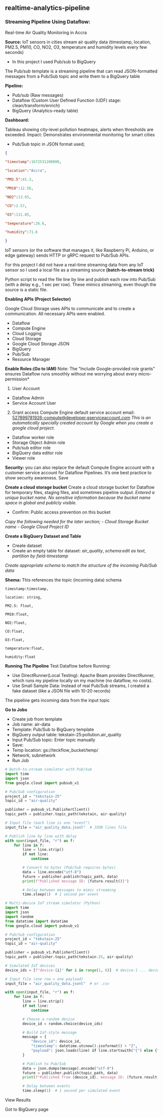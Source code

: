 ## realtime-analytics-pipeline

### Streaming Pipeline Using Dataflow: 
Real-time Air Quality Monitoring in Accra

**Source:** IoT sensors in cities stream air quality data (timestamp, location, PM2.5, PM10, CO, NO2, O3, temperature and humidity levels every few seconds)

- In this project I used Pub/sub to BigQuery 
  
The Pub/sub template is a streaming pipeline that can read JSON-formatted messages from a Pub/Sub topic and write them to a BigQuery table 

**Pipeline:**  
- Pub/sub (Raw messages) 
- Dataflow (Custom User Defined Function (UDF) stage: clean/transform/enrich)
- BigQuery (Analytics-ready table) 

**Dashboard:** 

Tableau showing city-level pollution heatmaps, alerts when thresholds are exceeded. 
Impact: Demonstrates environmental monitoring for smart cities 

- Pub/Sub topic in JSON format used;
```JSON  
{
     
"timestamp":1672531200000,

"location":"Accra",

"PM2.5":41.3,

"PM10":12.56,

"NO2":13.65,

"CO":2.57,

"O3":131.05,

"temperature":26.6,

"humidity":71.6

}

```
IoT sensors (or the software that manages it, like Raspberry Pi, Arduino, or edge gateway) sends HTTP or gRPC request to Pub/Sub APIs.

For this project I did not have a real-time streaming data from any IoT sensor so I used a local file as a streaming source **(batch-to-stream trick)**

Python script to read the file line by line and publish each row into Pub/Sub (with a delay e.g., 1 sec per row). These mimics streaming, even though the source is a static file.

**Enabling APIs (Project Selector)**

Google Cloud Storage uses APIs to communicate and to create a communication. All necessary APIs were enabled.
- Dataflow
- Compute Engine
- Cloud Logging
- Cloud Storage
- Google Cloud Storage JSON
- BigQuery
- Pub/Sub
- Resource Manager

**Enable Roles:(Go to IAM)**
Note: The "Include Google-provided role grants" ensures Dataflow runs smoothly without me worrying about every micro-permission* 
1. User Account
- Dataflow Admin
- Service Account User
  
2. Grant access
Compute Engine default service account email: 527899781926-compute@developer.gserviceaccount.com
*This is an automatically specially created account by Google when you create a google cloud project.*
- Dataflow worker role
- Storage Object Admin role
- Pub/sub editor role
- BigQuery data editor role
- Viewer role
  
**Security:** you can also replace the default Compute Engine account with a customer service account for Dataflow Pipelines. It’s one best practice to show security awareness.
Save

**Create a cloud storage bucket**
Create a cloud storage bucket for Dataflow for temporary files, staging files, and sometimes pipeline output.
*Entered a unique bucket name. No sensitive information because the bucket name space in global and publicly visible.*
- Confirm: Public access prevention on this bucket

*Copy the following needed for the later section;*
*- Cloud Storage Bucket name*
*- Google Cloud Project ID*

**Create a BigQuery Dataset and Table**
- Create dataset
- Create an empty table for dataset: *air_quality*, *schema:edit as text*, *partition by field-timestamp*
  
*Create appropriate schema to match the structure of the incoming Pub/Sub data*

**Shema:** This references the topic (incoming data) schema
```    
timestamp:timestamp,

location: string,

PM2.5: float,

PM10:float,

NO2:float,

CO:float,

O3:float,

temperature:float,

humidity:float

```
**Running The Pipeline**
Test Dataflow before Running: 
- Use DirectRunner(Local Testing): Apache Beam provides DirectRunner, which runs my pipeline locally on my machine (no dataflow, no costs).
- Use Small Sample Data: Instead of real Pub/Sub streams, I created a fake dataset (like a JSON file with 10-20 records)
  
The pipeline gets incoming data from the input topic

**Go to Jobs**
- Create job from template
- Job name: air-data
- Template: Pub/Sub to BigQuery template
- BigQuery output table: tekstain-25:pollution.air_quality 
- Input Pub/Sub topic: Enter topic manually 
- Save: 
- Temp location: gs://teckflow_bucket/temp/
- Network, subnetwork
- Run Job

  
```python
# Batch-to-stream simulator with Pub/Sub
import time
import json
from google.cloud import pubsub_v1

# Pub/Sub configuration
project_id = "tekstain-25"
topic_id = "air-quality"

publisher = pubsub_v1.PublisherClient()
topic_path = publisher.topic_path(tekstain, air-quality)

# Input file (each line is one "event")
input_file = "air_quality_data.jsonl"  # JSON lines file

# Publish line by line with delay
with open(input_file, "r") as f:
    for line in f:
        line = line.strip()
        if not line:
            continue

        # Convert to bytes (Pub/Sub requires bytes)
        data = line.encode("utf-8")
        future = publisher.publish(topic_path, data)
        print(f"Published message ID: {future.result()}")

        # Delay between messages to mimic streaming
        time.sleep(1)  # 1 second per event
```


```python
# Multi-device IoT stream simulator (Python)
import time
import json
import random
from datetime import datetime
from google.cloud import pubsub_v1

# Pub/Sub configuration
project_id = "tekstain-25"
topic_id = "air-quality"

publisher = pubsub_v1.PublisherClient()
topic_path = publisher.topic_path(tekstain-25, air-quality)

# Simulated IoT devices
device_ids = [f"device-{i}" for i in range(1, 6)]  # device-1 ... device-5

# Input file (one row = one payload)
input_file = "air_quality_data.jsonl"  # or .csv

with open(input_file, "r") as f:
    for line in f:
        line = line.strip()
        if not line:
            continue

        # Choose a random device
        device_id = random.choice(device_ids)

        # Build IoT-style message
        message = {
            "device_id": device_id,
            "timestamp": datetime.utcnow().isoformat() + "Z",
            "payload": json.loads(line) if line.startswith("{") else {"raw": line}
        }

        # Publish to Pub/Sub
        data = json.dumps(message).encode("utf-8")
        future = publisher.publish(topic_path, data)
        print(f"Published from {device_id}, message ID: {future.result()}")

        # Delay between events
        time.sleep(1)  # 1 second per simulated event
```

View Results

Got to BigQuery page
